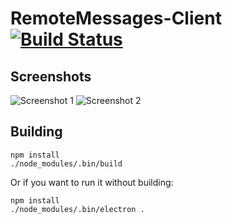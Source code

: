 # RemoteMessages-Client [![Build Status](https://travis-ci.org/sgtaziz/RemoteMessages-Client.svg?branch=master)](https://travis-ci.org/sgtaziz/RemoteMessages-Client)

## Screenshots
![Screenshot 1](http://i.imgur.com/NoEQsrM.png)
![Screenshot 2](http://i.imgur.com/ctMdGE6.png)

## Building
```
npm install
./node_modules/.bin/build
```
Or if you want to run it without building:
```
npm install
./node_modules/.bin/electron .
```
